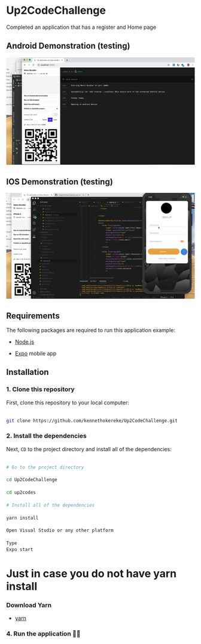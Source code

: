 # Up2CodeChallenge
Completed an application that has a register and Home page

## Android Demonstration (testing)

![alt text](https://github.com/kennethokereke/Up2CodeChallenge/blob/master/up2codes/assets/andriod.gif)


## IOS Demonstration (testing)

![alt text](https://github.com/kennethokereke/Up2CodeChallenge/blob/master/up2codes/assets/ios.gif)

## Requirements

The following packages are required to run this application example:

* [Node.js](https://nodejs.org)

* [Expo](https://expo.io) mobile app

## Installation

### 1. Clone this repository

First, clone this repository to your local computer:

```bash

git clone https://github.com/kennethokereke/Up2CodeChallenge.git

```
### 2. Install the dependencies

Next, `CD` to the project directory and install all of the dependencies:

```bash

# Go to the project directory

cd Up2CodeChallenge

cd up2codes

# Install all of the dependencies

yarn install

Open Visual Studio or any other platform

Type
Expo start

```

# Just in case you do not have yarn install

### Download Yarn

* [yarn](https://yarnpkg.com/lang/en/docs/install/#mac-stable)

### 4. Run the application 🎉🎉
